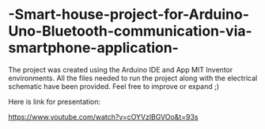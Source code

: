# -Smart-house-project-for-Arduino-Uno-Bluetooth-communication-via-smartphone-application-

The project was created using the Arduino IDE and App MIT Inventor environments. All the files needed to run the project along with the electrical schematic have been provided. Feel free to improve or expand ;)

Here is link for presentation:

https://www.youtube.com/watch?v=cOYVzlBGVOo&t=93s
